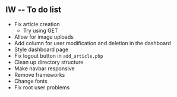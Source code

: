 ## IW -- To do list

* Fix article creation
    - Try using GET
* Allow for image uploads
* Add column for user modification and deletion in the dashboard
* Style dashboard page
* Fix logout button in `add_article.php` 
* Clean up directory structure
* Make navbar responsive
* Remove frameworks
* Change fonts
* Fix root user problems
